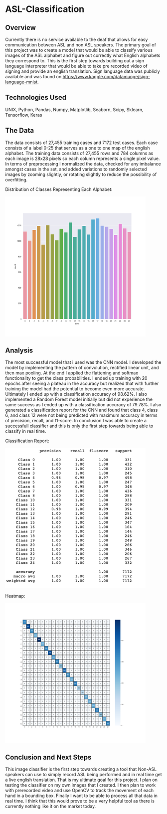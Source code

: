 # ASL-Classification

## Overview
Currently there is no service available to the deaf that allows for easy communication between ASL and non ASL speakers. The primary goal of this project was to create a model that would be able to classify various images of the ASL alphabet and figure out correctly what English alphabets they correspond to. This is the first step towards building out a sign language interpreter that would be able to take pre recorded video of signing and provide an english translation. Sign language data was publicly available and was found on https://www.kaggle.com/datamunge/sign-language-mnist.

## Technologies Used
UNIX, Python, Pandas, Numpy, Matplotlib, Seaborn, Scipy, Sklearn, Tensorflow, Keras

## The Data
The data consists of 27,455 training cases and 7172 test cases. Each case consists of a label 0-25 that serves as a one to one map of the english alphabet. The training data consists of 27,455 rows and 784 columns as each image is 28x28 pixels so each column represents a single pixel value. In terms of preprocessing I normalized the data, checked for any imbalance amongst cases in the set, and added variations to randomly selected images by zooming slightly, or rotating slightly to reduce the possibility of overfitting.

Distribution of Classes Representing Each Alphabet:

<img src="https://github.com/Varunpm17/ASL-Classification/blob/main/images/ClassDistribution.png" width="450" height="450">

## Analysis
The most successful model that i used was the CNN model. I developed the model by implementing the pattern of convolution, rectified linear unit, and then max pooling. At the end  I applied the flattening and softmax functionality to get the class probabilities. I ended up training with 20 epochs after seeing a plateau in the accuracy but realized that with further training the model had the potential to become even more accurate. Ultimately I ended up with a classification accuracy of 98.62%. I also implemented a Random Forest model initially but did not experience the same success as I ended up with a classification accuracy of 79.78%. I also generated a classification report for the CNN and found that class 4, class 6, and class 12 were not being predicted with maximum accuracy in terms of precision, recall, and f1-score. In conclusion I was able to create a successfull classifier and this is only the first step towards being able to classify in real time.

Classification Report:

<img src="https://github.com/Varunpm17/ASL-Classification/blob/main/images/Accuracy.png" width="450" height="450">

Heatmap:

<img src="https://github.com/Varunpm17/ASL-Classification/blob/main/images/heatmap.png" width="450" height="450">


## Conclusion and Next Steps
This image classifier is the first step towards creating a tool that Non-ASL speakers can use to simply record ASL being performed and in real time get a live english translation. That is my ultimate goal for this project. I plan on testing the classifier on my own images that I created. I then plan to work with prerecorded video and use OpenCV to track the movement of each hand in a bounding box. Finally I want to be able to process all that data in real time. I think that this would prove to be a very helpful tool as there is currently nothing like it on the market today. 

